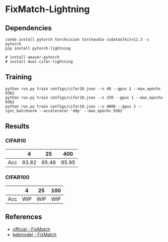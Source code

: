# FixMatch-Lightning

## Dependencies
```
conda install pytorch torchvision torchaudio cudatoolkit=11.3 -c pytorch
pip install pytorch-lightning

# install weaver-pytorch
# install dual-cifar-lightning
```

## Training
```
python run.py train configs/cifar10.json --n 40 --gpus 1 --max_epochs 9362
python run.py train configs/cifar10.json --n 250 --gpus 1 --max_epochs 9362
python run.py train configs/cifar10.json --n 4000 --gpus 2 --sync_batchnorm --accelerator 'ddp' --max_epochs 9362
```

## Results

### CIFAR10
|     |   4   |   25  |  400  |
|:---:| :---: | :---: | :---: |
| Acc | 93.82 | 95.48 | 95.95 |

### CIFAR100
|     |   4   |   25  |  100  |
|:---:| :---: | :---: | :---: |
| Acc |  WIP  |  WIP  |  WIP  |


## References
- [official - FixMatch](https://github.com/google-research/fixmatch)
- [kekmodel - FixMatch](https://github.com/kekmodel/FixMatch-pytorch)
